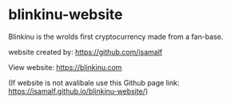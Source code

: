 # blinkinu-website
Blinkinu is the wrolds first cryptocurrency made from a fan-base.

website created by: https://github.com/isamalf

View website: https://blinkinu.com

(If website is not avalibale use this Github page link: https://isamalf.github.io/blinkinu-website/)

